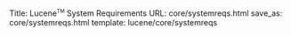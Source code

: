 Title: Lucene<span style="vertical-align: super; font-size: xx-small">TM</span> System Requirements
URL: core/systemreqs.html
save_as: core/systemreqs.html
template: lucene/core/systemreqs
